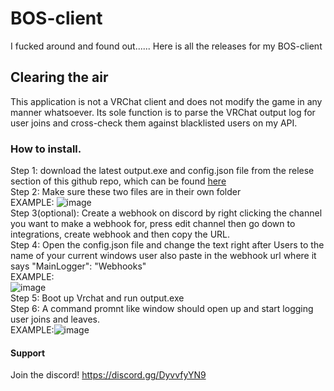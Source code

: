 # BOS-client
I fucked around and found out......
Here is all the releases for my BOS-client

## Clearing the air
This application is not a VRChat client and does not modify the game in any manner whatsoever. Its sole function is to parse the VRChat output log for user joins and cross-check them against blacklisted users on my API.
### How to install.
Step 1: download the latest output.exe and config.json file from the relese section of this github repo, which can be found [here](https://github.com/Jeffthemee/BOS-client/releases)<br> 
Step 2: Make sure these two files are in their own folder <br> 
EXAMPLE: ![image](https://github.com/Jeffthemee/BOS-client/assets/57741393/77fb0582-e1fa-4b90-9e4e-4b1dd94c9487) <br>
Step 3(optional): Create a webhook on discord by right clicking the channel you want to make a webhook for, press edit channel then go down to integrations, create webhook and then copy the URL. <br>
Step 4: Open the config.json file and change the text right after Users to the name of your current windows user also paste in the webhook url where it says "MainLogger": "Webhooks" <br>
EXAMPLE: <br> ![image](https://github.com/Jeffthemee/BOS-client/assets/57741393/e59bc83d-b1f8-4597-bd90-c115c5539cfd) <br>
Step 5: Boot up Vrchat and run output.exe <br>
Step 6: A command promnt like window should open up and start logging user joins and leaves. <br>
EXAMPLE:![image](https://github.com/Jeffthemee/BOS-client/assets/57741393/45ef0f4e-ceab-40e3-b3eb-3294a5b464cf) <br>

#### Support
Join the discord! https://discord.gg/DyvvfyYN9
